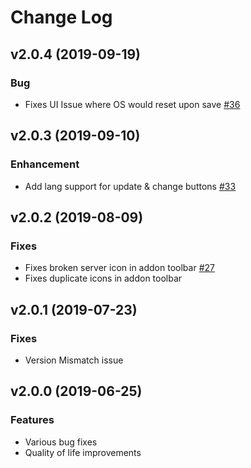 # Change Log

## v2.0.4 (2019-09-19)
### Bug
* Fixes UI Issue where OS would reset upon save [#36](https://github.com/vultr/whmcs-vultr/pull/36)

## v2.0.3 (2019-09-10)
### Enhancement
* Add lang support for update & change buttons [#33](https://github.com/vultr/whmcs-vultr/pull/33)

## v2.0.2 (2019-08-09)
### Fixes
* Fixes broken server icon in addon toolbar [#27](https://github.com/vultr/whmcs-vultr/issues/27)
* Fixes duplicate icons in addon toolbar

## v2.0.1 (2019-07-23)
### Fixes
* Version Mismatch issue


## v2.0.0 (2019-06-25)
### Features
* Various bug fixes
* Quality of life improvements
